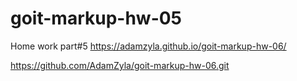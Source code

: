 # goit-markup-hw-05
Home work part#5
https://adamzyla.github.io/goit-markup-hw-06/

https://github.com/AdamZyla/goit-markup-hw-06.git

